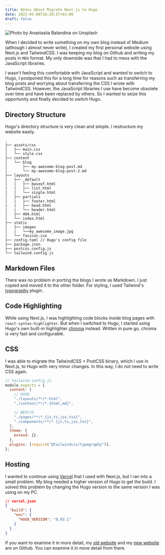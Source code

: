 ```yaml
---
title: Notes About Migrate Next.js to Hugo
date: 2022-03-08T16:29:57+03:00
draft: false
---
```


![Photo by Anastasiia Balandina on Unsplash](/images/anastasiia-balandina-CMUsC_BW1Ho-unsplash.jpg "Photo by Anastasiia Balandina on Unsplash")

When I decided to write something on my own blog instead of Medium (although I almost never write), I created my first personal website using Next.js and TailwindCSS. I was keeping my blog on Github and writing my posts in `MDX` format. My only downside was that I had to mess with the JavaScript libraries.

I wasn't feeling this comfortable with JavaScript and wanted to switch to Hugo,
I postponed this for a long time for reasons such as transferring my blog posts and worrying about transferring the CSS I wrote with TailwindCSS. However, the JavaScript libraries I use have become obsolete over time and have been replaced by others. So I wanted to seize this opportunity and finally decided to switch Hugo.


## Directory Structure

Hugo's directory structure is very clean and simple. I restructure my website easily.

```
.
├── assets/css
│   ├── main.css
│   └── style.css
├── content
│   └── blog
│       ├── my-awesome-blog-post.md
│       └── my-awesome-blog-post-2.md
├── layouts
│   ├── _default
|   |   ├── baseof.html
|   |   ├── list.html    
|   |   └── single.html 
│   ├── partials
|   |   ├── footer.html
|   |   ├── head.html
|   |   └── header.html
│   ├── 404.html
│   └── index.html
├── static
│   ├── images
|   |   └──my_awesome_image.jpg
│   └── favicon.ico
├── config.toml // Hugo's config file
├── package.json
├── postcss.config.js
└── tailwind.config.js
```

## Markdown Files

There was no problem in porting the blogs I wrote as Markdown. I just copied and moved it to the other folder. For styling, I used Tailwind's [typography](https://tailwindcss.com/docs/typography-plugin) plugin.

## Code Highlighting

While using Next.js, I was highlighting code blocks inside blog pages with `react-syntax-highlighter`. But when I switched to Hugo, I started using Hugo's own built-in highlighter [chroma](https://github.com/alecthomas/chroma) instead. Written in pure go, chroma is very fast and configurable.

## CSS

I was able to migrate the TailwindCSS + PostCSS binary, which I use in Next.js, to Hugo with very minor changes. In this way, I do not need to write CSS again.

```js {hl_lines=[5,6,9,10]}
// tailwind.config.js
module.exports = {
  content: [
    // HUGO
    "./layouts/**/*.html",
    "./content/**/*.{html,md}",

    // NEXTJS
    "./pages/**/*.{js,ts,jsx,tsx}",
    "./components/**/*.{js,ts,jsx,tsx}",
  ],
  theme: {
    extend: {},
  },
  plugins: [require("@tailwindcss/typography")],
};
```

## Hosting

I wanted to continue using [Vercel](https://vercel.com) that I used with Next.js, but I ran into a small problem. My blog needed a higher version of Hugo to get the build. I solved this problem by changing the Hugo version to the same version I was using on my PC.

```json
// vercel.json
{
  "build": {
    "env": {
      "HUGO_VERSION": "0.93.1"
    }
  }
}
```

If you want to examine it in more detail, my [old website](https://github.com/makifdb/old-homepage) and my [new website](https://github.com/makifdb/homepage) are on Github. You can examine it in more detail from there.